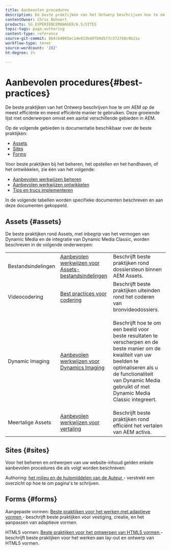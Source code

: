 ```yaml
---
title: Aanbevolen procedures
description: De beste praktijken van het Ontwerp beschrijven hoe te om AEM op de meest efficiënte en meest efficiënte manier te gebruiken. Deze groeiende lijst met onderwerpen omvat een aantal verschillende gebieden in AEM.
contentOwner: Chris Bohnert
products: SG_EXPERIENCEMANAGER/6.5/SITES
topic-tags: page-authoring
content-type: reference
source-git-commit: 8b4cb4065ec14e813b49fb0d577c372790c9b21a
workflow-type: tm+mt
source-wordcount: '282'
ht-degree: 1%

---
```



# Aanbevolen procedures{#best-practices}

De beste praktijken van het Ontwerp beschrijven hoe te om AEM op de meest efficiënte en meest efficiënte manier te gebruiken. Deze groeiende lijst met onderwerpen omvat een aantal verschillende gebieden in AEM.

Op de volgende gebieden is documentatie beschikbaar over de beste praktijken:

* [Assets](#assets)
* [Sites](#sites)
* [Forms](#forms)

Voor beste praktijken bij het beheren, het opstellen en het handhaven, of het ontwikkelen, zie één van het volgende:

* [Aanbevolen werkwijzen beheren](/help/sites-administering/administer-best-practices.md)
* [Aanbevolen werkwijzen ontwikkelen](/help/sites-developing/best-practices.md)
* [Tips en trucs implementeren](/help/sites-deploying/best-practices.md)

In de volgende tabellen worden specifieke documenten beschreven en aan deze documenten gekoppeld.

## Assets {#assets}

De beste praktijken rond Assets, met inbegrip van het vermogen van Dynamic Media en de integratie van Dynamic Media Classic, worden beschreven in de volgende onderwerpen:

<table>
 <tbody>
  <tr>
   <td>Bestandsindelingen</td>
   <td><a href="/help/assets/assets-file-format-best-practices.md">Aanbevolen werkwijzen voor Assets-bestandsindelingen</a></td>
   <td>Beschrijft beste praktijken rond dossiersteun binnen AEM Assets.</td>
  </tr>
  <tr>
   <td>Videocodering</td>
   <td><a href="/help/assets/video.md#best-practices-for-encoding-videos">Best practices voor codering</a></td>
   <td>Beschrijft beste praktijken uiteinden rond het coderen van bronvideodossiers.</td>
  </tr>
  <tr>
   <td>Dynamic Imaging</td>
   <td><a href="/help/assets/best-practices-for-optimizing-the-quality-of-your-images.md">Aanbevolen werkwijzen voor Dynamics Imaging</a></td>
   <td><p>Beschrijft hoe te om een beeld voor beste resultaten te verscherpen en de beste manier om de kwaliteit van uw beelden te optimaliseren als u de functionaliteit van Dynamic Media gebruikt of met Dynamic Media Classic integreert. </p> </td>
  </tr>
  <tr>
   <td>Meertalige Assets</td>
   <td><a href="/help/assets/best-practices-for-translating-assets-efficiently.md">Aanbevolen werkwijzen voor vertaling</a></td>
   <td>Beschrijft beste praktijken rond efficiënt het vertalen van AEM activa.</td>
  </tr>
 </tbody>
</table>

## Sites {#sites}

Voor het beheren en ontwerpen van uw website-inhoud gelden enkele aanbevolen procedures die als volgt worden beschreven:

Authoring: [ het milieu en de hulpmiddelen van de Auteur ](/help/sites-classic-ui-authoring/classic-page-author-env-tools.md) - verstrekt een overzicht op hoe te om pagina&#39;s te schrijven.

## Forms {#forms}

Aangepaste vormen: [ Beste praktijken voor het werken met adaptieve vormen ](/help/forms/using/adaptive-forms-best-practices.md) - beschrijft beste praktijken voor vestiging, creatie, en het aanpassen van adaptieve vormen.

HTML5 vormen: [ Beste praktijken voor het ontwerpen van HTML5 vormen ](/help/forms/using/best-practices-for-html5-forms.md) - beschrijft beste praktijken voor het werken aan lay-out en ontwerp van HTML5 vormen.
